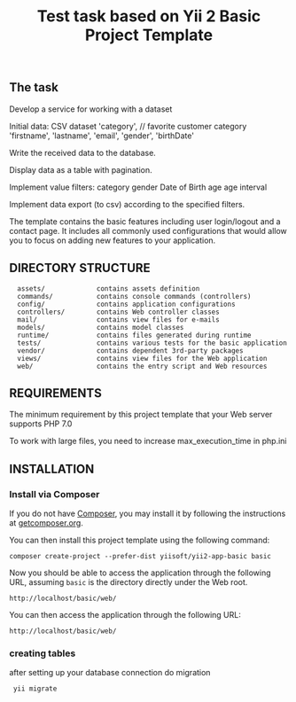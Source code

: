 <p align="center">
    <h1 align="center">Test task based on Yii 2 Basic Project Template</h1>
    <br>
<p>

The task
-------------------

Develop a service for working with a dataset

Initial data:
CSV dataset
    'category', // favorite customer category
    'firstname',
    'lastname',
    'email',
    'gender',
    'birthDate'

Write the received data to the database.

Display data as a table with pagination.

Implement value filters:
    category
    gender
    Date of Birth
    age
    age interval

Implement data export (to csv) according to the specified filters.

The template contains the basic features including user login/logout and a contact page.
It includes all commonly used configurations that would allow you to focus on adding new
features to your application.

DIRECTORY STRUCTURE
-------------------

      assets/             contains assets definition
      commands/           contains console commands (controllers)
      config/             contains application configurations
      controllers/        contains Web controller classes
      mail/               contains view files for e-mails
      models/             contains model classes
      runtime/            contains files generated during runtime
      tests/              contains various tests for the basic application
      vendor/             contains dependent 3rd-party packages
      views/              contains view files for the Web application
      web/                contains the entry script and Web resources



REQUIREMENTS
------------

The minimum requirement by this project template that your Web server supports PHP 7.0

To work with large files, you need to increase max_execution_time in php.ini


INSTALLATION
------------

### Install via Composer

If you do not have [Composer](http://getcomposer.org/), you may install it by following the instructions
at [getcomposer.org](http://getcomposer.org/doc/00-intro.md#installation-nix).

You can then install this project template using the following command:

~~~
composer create-project --prefer-dist yiisoft/yii2-app-basic basic
~~~

Now you should be able to access the application through the following URL, assuming `basic` is the directory
directly under the Web root.

~~~
http://localhost/basic/web/
~~~

You can then access the application through the following URL:

~~~
http://localhost/basic/web/
~~~

### creating tables

after setting up your database connection do migration

~~~
 yii migrate
~~~